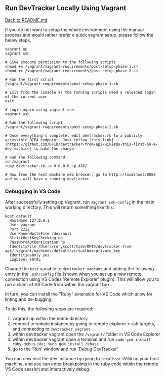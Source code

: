 ## Run DevTracker Locally Using Vagrant

[Back to README.md](../README.md)

If you do not want to setup the whole environment using the manual process and would rather prefer a quick vagrant setup, please follow the below steps.

```
vagrant up
vagrant ssh

# Give execute permission to the following scripts
chmod +x /vagrant/vagrant-requirements/post-setup-phase-1.sh
chmod +x /vagrant/vagrant-requirements/post-setup-phase-2.sh

# Run the first script
/vagrant/vagrant-requirements/post-setup-phase-1.sh

# Exit from the console as the running scripts need a reloaded login of the current user
exit

# Login again using vagrant ssh
vagrant ssh

# Run the following script
/vagrant/vagrant-requirements/post-setup-phase-2.sh

# Once everything's complete, edit devtracker.rb to a publicly accessible OIPA endpoint. Just follow [this link](https://github.com/DFID/devtracker-from-api/wiki#do-this-first-on-a-dev-machine) to make the change.

# Run the following command
cd /vagrant
ruby devtracker.rb -o 0.0.0.0 -p 4567

# Now from the host machine web browser, go to http://localhost:8080 and you will have a running devtracker
```

### Debugging in VS Code

After successfully setting up Vagrant, run `vagrant ssh-config` in the main working directory. This will return something like this:

```
Host default
  HostName 127.0.0.1
  User vagrant
  Port 2222
  UserKnownHostsFile /dev/null
  StrictHostKeyChecking no
  PasswordAuthentication no
  IdentityFile /Users/roryscott/Code/DFID/devtracker-from-api/.vagrant/machines/default/virtualbox/private_key
  IdentitiesOnly yes
  LogLevel FATAL
```

Change the `Host` variable to `devtracker_vagrant` and adding the following entry in the `.ssh/config` file (shown when you set up a new remote connection using VS Codes 'Remote Explorer' plugin). This will allow you to run a client of VS Code from within the vagrant box.

In turn, you can install the "Ruby" extension for VS Code which allow for linting and de-bugging.

To do this, the following steps are required:

1. vagrant up within the home directory
2. connect to remote instance by going to remote explorer > ssh targets, and connecting to `devtracker_vagrant`
3. within devtracker vagrant open the `/vagrant/` folder in VS Code Explorer
4. within devtracker vagrant open a terminal and run `sudo gem install ruby-debug-ide; sudo gem install debase`
5. go to the 'Run' window and run 'Debug DevTracker`

You can now visit the dev instance by going to `localhost:8080` on your host machine, and you can enter breakpoints in the ruby code within the remote VS Code session and interactively debug.